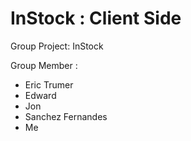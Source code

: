 # InStock : Client Side


Group Project: InStock 


Group Member : 

* Eric Trumer
* Edward
* Jon
* Sanchez Fernandes
* Me


